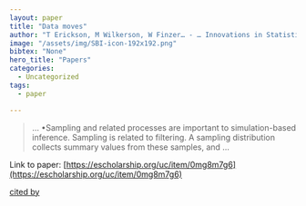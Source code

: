 ```yaml
---
layout: paper
title: "Data moves"
author: "T Erickson, M Wilkerson, W Finzer… - … Innovations in Statistics …, 2019 - escholarship.org"
image: "/assets/img/SBI-icon-192x192.png"
bibtex: "None"
hero_title: "Papers"
categories:
  - Uncategorized
tags:
  - paper

---
```

>… •Sampling and related processes are important to simulation-based inference. Sampling is related to filtering. A sampling distribution collects summary values from these samples, and …

Link to paper: [https://escholarship.org/uc/item/0mg8m7g6](https://escholarship.org/uc/item/0mg8m7g6)

[cited by](https://scholar.google.com/scholar?cites=17136101298652143588&as_sdt=2005&sciodt=0,5&hl=en&num=20)
